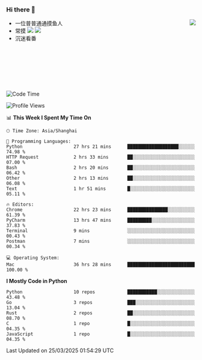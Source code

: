 ### Hi there 👋


<a href="https://github.com/yanlc39">
  <img align="right" src="https://github-readme-stats.vercel.app/api?username=yanlc39&show_icons=true&hide_border=true&icon_color=586069&title_color=a0a9af">
</a>

- 一位普普通通摸鱼人
- 常摸 ![](https://img.shields.io/badge/-Python-3e74a2?style=flat-square&logo=Python&logoColor=fff) ![](https://img.shields.io/badge/-C%2B%2B-brightgreen?style=flat-square)
- 沉迷看番



<br><br><br><br><br><br>


<!--START_SECTION:waka-->
![Code Time](http://img.shields.io/badge/Code%20Time-1%2C002%20hrs-blue)

![Profile Views](http://img.shields.io/badge/Profile%20Views-0-blue)

📊 **This Week I Spent My Time On** 

```text
🕑︎ Time Zone: Asia/Shanghai

💬 Programming Languages: 
Python                   27 hrs 21 mins      ███████████████████░░░░░░   74.98 % 
HTTP Request             2 hrs 33 mins       ██░░░░░░░░░░░░░░░░░░░░░░░   07.00 % 
Bash                     2 hrs 20 mins       ██░░░░░░░░░░░░░░░░░░░░░░░   06.42 % 
Other                    2 hrs 13 mins       ██░░░░░░░░░░░░░░░░░░░░░░░   06.08 % 
Text                     1 hr 51 mins        █░░░░░░░░░░░░░░░░░░░░░░░░   05.11 % 

🔥 Editors: 
Chrome                   22 hrs 23 mins      ███████████████░░░░░░░░░░   61.39 % 
PyCharm                  13 hrs 47 mins      █████████░░░░░░░░░░░░░░░░   37.83 % 
Terminal                 9 mins              ░░░░░░░░░░░░░░░░░░░░░░░░░   00.43 % 
Postman                  7 mins              ░░░░░░░░░░░░░░░░░░░░░░░░░   00.34 % 

💻 Operating System: 
Mac                      36 hrs 28 mins      █████████████████████████   100.00 % 
```

**I Mostly Code in Python** 

```text
Python                   10 repos            ███████████░░░░░░░░░░░░░░   43.48 % 
Go                       3 repos             ███░░░░░░░░░░░░░░░░░░░░░░   13.04 % 
Rust                     2 repos             ██░░░░░░░░░░░░░░░░░░░░░░░   08.70 % 
C                        1 repo              █░░░░░░░░░░░░░░░░░░░░░░░░   04.35 % 
JavaScript               1 repo              █░░░░░░░░░░░░░░░░░░░░░░░░   04.35 % 
```




 Last Updated on 25/03/2025 01:54:29 UTC
<!--END_SECTION:waka-->
